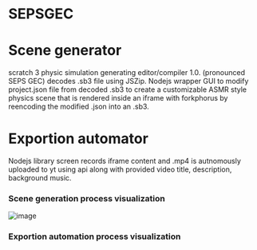 # SEPSGEC

# Scene generator

scratch 3 physic simulation generating editor/compiler 1.0. (pronounced SEPS GEC) decodes .sb3 file using JSZip. Nodejs wrapper GUI to modify project.json file from decoded .sb3 to create a customizable ASMR style physics scene that is rendered inside an iframe with forkphorus by reencoding the modified .json into an .sb3.


# Exportion automator
Nodejs library screen records iframe content and .mp4 is autnomously uploaded to yt using api along with provided video title, description, background music.

### Scene generation process visualization
![image](https://github.com/kachbit/S3PSGEC/assets/59241904/079cfc06-713e-4872-afa6-7214eae06be3)

### Exportion automation process visualization
